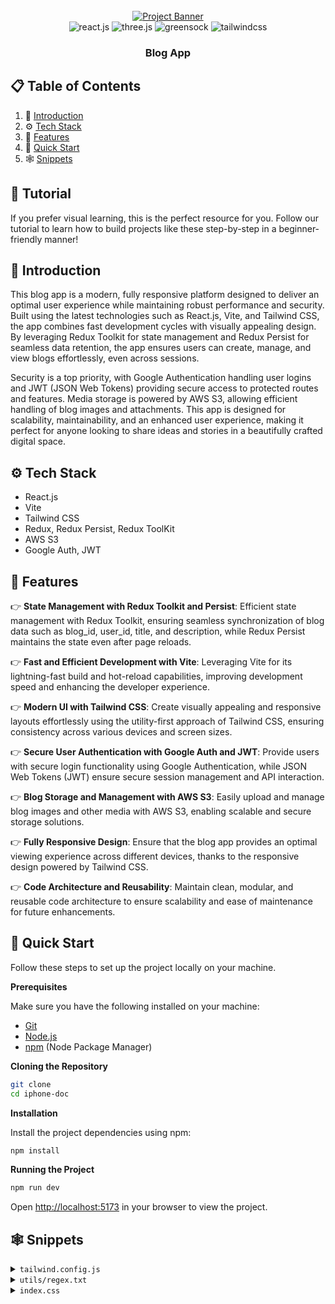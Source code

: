 <div align="center">
  <br />
    <a href="https://youtu.be/kRQbRAJ4-Fs" target="_blank">
      <img src="https://res.cloudinary.com/dharyanjc/image/upload/v1728016890/blog_menu_ufkrpm.png" alt="Project Banner">
    </a>
  <br />

  <div>
    <img src="https://img.shields.io/badge/-React_JS-black?style=for-the-badge&logoColor=white&logo=react&color=61DAFB" alt="react.js" />
    <img src="https://img.shields.io/badge/-Three_JS-black?style=for-the-badge&logoColor=white&logo=threedotjs&color=000000" alt="three.js" />
    <img src="https://img.shields.io/badge/-GSAP-black?style=for-the-badge&logoColor=white&logo=greensock&color=88CE02" alt="greensock" />
    <img src="https://img.shields.io/badge/-Tailwind_CSS-black?style=for-the-badge&logoColor=white&logo=tailwindcss&color=06B6D4" alt="tailwindcss" />
  </div>

  <h3 align="center">Blog App</h3>

</div>

## 📋 <a name="table">Table of Contents</a>

1. 🤖 [Introduction](#introduction)
2. ⚙️ [Tech Stack](#tech-stack)
3. 🔋 [Features](#features)
4. 🤸 [Quick Start](#quick-start)
5. 🕸️ [Snippets](#snippets)

## 🚨 Tutorial
If you prefer visual learning, this is the perfect resource for you. Follow our tutorial to learn how to build projects like these step-by-step in a beginner-friendly manner!
## <a name="introduction">🤖 Introduction</a>
This blog app is a modern, fully responsive platform designed to deliver an optimal user experience while maintaining robust performance and security. Built using the latest technologies such as React.js, Vite, and Tailwind CSS, the app combines fast development cycles with visually appealing design. By leveraging Redux Toolkit for state management and Redux Persist for seamless data retention, the app ensures users can create, manage, and view blogs effortlessly, even across sessions.

Security is a top priority, with Google Authentication handling user logins and JWT (JSON Web Tokens) providing secure access to protected routes and features. Media storage is powered by AWS S3, allowing efficient handling of blog images and attachments. This app is designed for scalability, maintainability, and an enhanced user experience, making it perfect for anyone looking to share ideas and stories in a beautifully crafted digital space.
## <a name="tech-stack">⚙️ Tech Stack</a>
- React.js
- Vite
- Tailwind CSS
- Redux, Redux Persist, Redux ToolKit
- AWS S3
- Google Auth, JWT
## <a name="features">🔋 Features</a>

👉 **State Management with Redux Toolkit and Persist**: Efficient state management with Redux Toolkit, ensuring seamless synchronization of blog data such as blog_id, user_id, title, and description, while Redux Persist maintains the state even after page reloads.

👉 **Fast and Efficient Development with Vite**: Leveraging Vite for its lightning-fast build and hot-reload capabilities, improving development speed and enhancing the developer experience.

👉 **Modern UI with Tailwind CSS**: Create visually appealing and responsive layouts effortlessly using the utility-first approach of Tailwind CSS, ensuring consistency across various devices and screen sizes.

👉 **Secure User Authentication with Google Auth and JWT**: Provide users with secure login functionality using Google Authentication, while JSON Web Tokens (JWT) ensure secure session management and API interaction.

👉 **Blog Storage and Management with AWS S3**: Easily upload and manage blog images and other media with AWS S3, enabling scalable and secure storage solutions.

👉 **Fully Responsive Design**: Ensure that the blog app provides an optimal viewing experience across different devices, thanks to the responsive design powered by Tailwind CSS.

👉 **Code Architecture and Reusability**: Maintain clean, modular, and reusable code architecture to ensure scalability and ease of maintenance for future enhancements.

## <a name="quick-start">🤸 Quick Start</a>

Follow these steps to set up the project locally on your machine.

**Prerequisites**

Make sure you have the following installed on your machine:

- [Git](https://git-scm.com/)
- [Node.js](https://nodejs.org/en)
- [npm](https://www.npmjs.com/) (Node Package Manager)

**Cloning the Repository**

```bash
git clone 
cd iphone-doc
```

**Installation**

Install the project dependencies using npm:

```bash
npm install
```

**Running the Project**

```bash
npm run dev
```

Open [http://localhost:5173](http://localhost:5173) in your browser to view the project.

## <a name="snippets">🕸️ Snippets</a>

<details>
<summary><code>tailwind.config.js</code></summary>

```javascript
/** @type {import('tailwindcss').Config} */
export default {
  content: ['./index.html', './src/**/*.{js,ts,jsx,tsx}'],
  theme: {
    colors: {
      white: '#FFFFFF',
      black: '#242424',
      grey: '#F3F3F3',
      'dark-grey': '#6B6B6B',
      red: '#FF4E4E',
      transparent: 'transparent',
      twitter: '#1DA1F2',
      purple: '#8B46FF',
    },

    fontSize: {
      sm: '12px',
      base: '14px',
      xl: '16px',
      '2xl': '20px',
      '3xl': '28px',
      '4xl': '38px',
      '5xl': '50px',
    },

    extend: {
      fontFamily: {
        inter: ["'Inter'", 'sans-serif'],
        gelasio: ["'Gelasio'", 'serif'],
      },
    },
  },
  plugins: [],
};
```

</details>

<details>

<summary><code>utils/regex.txt</code></summary>

```javascript
let emailRegex = /^\w+([\.-]?\w+)*@\w+([\.-]?\w+)*(\.\w{2,3})+$/; // regex for email
let passwordRegex = /^(?=.*\d)(?=.*[a-z])(?=.*[A-Z]).{6,20}$/; // regex for password
```
</details>

<details>
<summary><code>index.css</code></summary>

```css
@import url('https://fonts.googleapis.com/css2?family=Gelasio&family=Inter:wght@400;500&display=swap');
@import '@flaticon/flaticon-uicons/css/all/all';

@tailwind base;
@tailwind components;
@tailwind utilities;

@layer components {
  * {
    @apply m-0 p-0 box-border text-base outline-purple/30 duration-100;
  }

  html {
    @apply overflow-x-hidden;
  }

  body {
    @apply font-inter font-normal text-black;
  }

  i {
    @apply mt-0.5;
  }

  section {
    @apply py-4 px-[5vw] md:px-[7vw] lg:px-[10vw];
  }

  ::selection {
    @apply bg-purple/30;
  }

  img {
    @apply w-full h-full object-cover;
  }

  .navbar {
    @apply z-10 sticky top-0 flex items-center gap-12 w-full px-[5vw] py-5 h-[80px] border-b border-grey bg-white;
  }

  .h-cover {
    @apply min-h-[calc(100vh-80px)];
  }

  .center {
    @apply block mx-auto;
  }

  .btn-dark {
    @apply whitespace-nowrap bg-black text-white rounded-full py-3 px-6 text-xl capitalize hover:bg-opacity-80;
  }

  .btn-light {
    @apply btn-dark bg-grey text-black;
  }

  .input-box {
    @apply w-[100%] rounded-md p-4 bg-grey pl-12 border border-grey focus:bg-transparent placeholder:text-black;
  }

  input:disabled,
  input:disabled ~ .input-icon {
    @apply opacity-50;
  }

  .input-icon {
    @apply absolute left-4 top-1/2 -translate-y-1/2;
  }

  .link {
    @apply text-dark-grey hover:text-black hover:bg-grey p-3 px-4 block opacity-75;
  }

  .hide {
    @apply opacity-0 pointer-events-none duration-100;
  }

  .show {
    @apply opacity-100 pointer-events-auto;
  }

  .sidebar-link {
    @apply flex gap-4 items-center py-5 text-dark-grey hover:text-black;
  }

  .sidebar-link.active {
    @apply text-black border-r-2 border-black pl-6 bg-grey/50 -ml-6 md:rounded-tl-lg md:rounded-bl-lg max-md:border-none;
  }

  #textEditor h2,
  h2 {
    @apply font-inter text-4xl leading-normal font-bold max-md:text-3xl max-md:leading-snug !important;
  }

  #textEditor h3,
  h3 {
    @apply font-inter text-3xl leading-loose max-md:text-2xl max-md:leading-normal !important;
  }

  #textEditor *,
  .blog-page-content * {
    @apply font-gelasio text-xl leading-10 md:text-2xl;
  }

  #textEditor a,
  .blog-page-content a {
    @apply text-purple underline hover:opacity-50;
  }

  .tag {
    @apply p-3 bg-grey rounded-full px-6 capitalize;
  }

  .blog-title {
    @apply text-2xl font-medium leading-7 line-clamp-3 sm:line-clamp-2;
  }

  .blog-index {
    @apply text-4xl sm:text-3xl lg:text-5xl font-bold text-grey leading-none;
  }
}

.ce-block__content,
.ce-toolbar__content {
  max-width: 900px;
}

.cdx-settings-button[data-tune='withBorder'],
.cdx-settings-button[data-tune='withBackground'],
.cdx-settings-button[data-tune='stretched'] {
  display: none;
}

```

</details>


<br />
<br />
